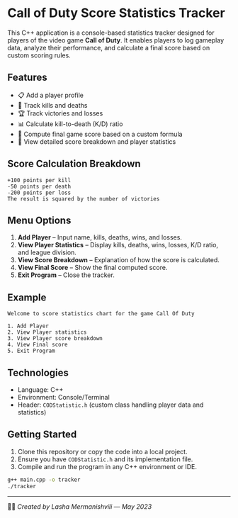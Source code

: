 
# Call of Duty Score Statistics Tracker

This C++ application is a console-based statistics tracker designed for players of the video game **Call of Duty**. It enables players to log gameplay data, analyze their performance, and calculate a final score based on custom scoring rules.

## Features

- 📋 Add a player profile
- 🔫 Track kills and deaths
- 🏆 Track victories and losses
- 📊 Calculate kill-to-death (K/D) ratio
- 🧮 Compute final game score based on a custom formula
- 🧾 View detailed score breakdown and player statistics

## Score Calculation Breakdown

```
+100 points per kill  
-50 points per death  
-200 points per loss  
The result is squared by the number of victories
```

## Menu Options

1. **Add Player** – Input name, kills, deaths, wins, and losses.
2. **View Player Statistics** – Display kills, deaths, wins, losses, K/D ratio, and league division.
3. **View Score Breakdown** – Explanation of how the score is calculated.
4. **View Final Score** – Show the final computed score.
5. **Exit Program** – Close the tracker.

## Example

```
Welcome to score statistics chart for the game Call Of Duty

1. Add Player
2. View Player statistics
3. View Player score breakdown
4. View Final score
5. Exit Program
```

## Technologies

- Language: C++
- Environment: Console/Terminal
- Header: `CODStatistic.h` (custom class handling player data and statistics)

## Getting Started

1. Clone this repository or copy the code into a local project.
2. Ensure you have `CODStatistic.h` and its implementation file.
3. Compile and run the program in any C++ environment or IDE.

```bash
g++ main.cpp -o tracker
./tracker
```

---

👨‍💻 *Created by Lasha Mermanishvili — May 2023*
